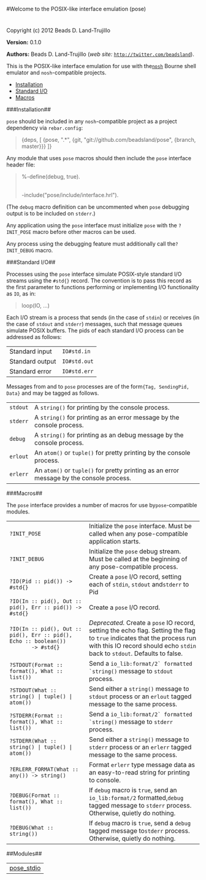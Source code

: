 

#Welcome to the POSIX-like interface emulation (pose)#


Copyright (c) 2012 Beads D. Land-Trujillo

__Version:__ 0.1.0

__Authors:__ Beads D. Land-Trujillo (_web site:_ [`http://twitter.com/beadsland`](http://twitter.com/beadsland)).

This is the POSIX-like interface emulation for use with the[`nosh`](http://github.com/beadsland/nosh) Bourne shell
  emulator and `nosh`-compatible projects.
* [Installation](http://github.com/beadsland/pose/blob/master/doc/README.md#Installation)
* [Standard I/O](http://github.com/beadsland/pose/blob/master/README.md#Standard_I/O)
* [Macros](http://github.com/beadsland/pose/blob/master/doc/README.md#Macros)


###<a name="Installation">Installation</a>##


`pose` should be included in any `nosh`-compatible project as a project
  dependency via `rebar.config`:
<blockquote>
  {deps, [
     {pose, ".*",
       {git, "git://github.com/beadsland/pose", {branch, master}}}
    ]}</blockquote>


Any module that uses `pose` macros should then include the `pose`
interface header file:
<blockquote>
  %-define(debug, true).
<br></br>

  -include("pose/include/interface.hrl").</blockquote>


(The `debug` macro definition can be uncommented when `pose` debugging
  output is to be included on `stderr`.)

Any application using the `pose` interface must initialize `pose`
  with the `?INIT_POSE` macro before other macros can be used.

Any process using the debugging feature must additionally call the`?INIT_DEBUG` macro.

###<a name="Standard_I/O">Standard I/O</a>##


Processes using the `pose` interface simulate POSIX-style
  standard I/O streams using the `#std{}` record.  The convention is to
  pass this record as the first parameter to functions performing or
  implementing I/O functionality as `IO`, as in:
<blockquote>
  loop(IO, ...)</blockquote>


Each I/O stream is a process that sends (in the case of `stdin`) or
  receives (in the case of `stdout` and `stderr`) messages, such that
message queues simulate POSIX buffers.  The pids of each standard I/O
process can be addressed as follows:

<table><tr><td> Standard input </td> <td> <code>IO#std.in</code> </td></tr><tr><td> Standard output </td> <td> <code>IO#std.out</code> </td></tr><tr><td> Standard error </td> <td> <code>IO#std.err</code> </td></tr></table>



Messages from and to `pose` processes are of the form`{Tag, SendingPid, Data}` and may be tagged as follows.

<table><tr><td> <code>stdout</code> </td><td> A <code>string()</code> for printing by the console process.</td></tr><tr><td> <code>stderr</code> </td><td> A <code>string()</code> for printing as an error message by the console
       process. </td></tr><tr><td> <code>debug</code> </td><td> A <code>string()</code> for printing as an debug message by the console process.</td></tr><tr><td> <code>erlout</code> </td><td> An <code>atom()</code> or <code>tuple()</code> for pretty printing by the console process.</td></tr><tr><td> <code>erlerr</code> </td><td> An <code>atom()</code> or <code>tuple()</code> for pretty printing as an error message
       by the console process. </td></tr></table>



###<a name="Macros">Macros</a>##


The `pose` interface provides a number of macros for use by`pose`-compatible modules.

<table><tr><td> <code>?INIT_POSE</code> </td><td> Initialize the <code>pose</code> interface.  Must be called when any
       pose-compatible application starts. </td></tr><tr><td> <code>?INIT_DEBUG</code> </td><td> Initialize the <code>pose</code> debug stream.  Must be called at the
       beginning of any pose-compatible process. </td></tr><tr><td> <code>?IO(Pid :: pid()) -> #std{}</code> </td><td> Create a <code>pose</code> I/O record, setting each of <code>stdin</code>, <code>stdout</code> and<code>stderr</code> to Pid </td></tr><tr><td> <code>?IO(In :: pid(), Out :: pid(), Err :: pid()) -> #std{}</code> </td><td> Create a <code>pose</code> I/O record. </td></tr><tr><td> <code>?IO(In :: pid(), Out :: pid(), Err :: pid(), Echo :: boolean())
       -> #std{}</code> </td><td> <i>Deprecated.</i>  Create a <code>pose</code> IO record, setting the echo
       flag.  Setting the flag to <code>true</code> indicates that the process run
       with this IO record should echo <code>stdin</code> back to <code>stdout</code>.  Defaults
       to false. </td></tr><tr><td> <code>?STDOUT(Format :: format(), What :: list())</code> </td><td> Send a <code>io_lib:format/2` formatted `string()</code> message to <code>stdout</code>
       process. </td></tr><tr><td> <code>?STDOUT(What :: string() | tuple() | atom())</code> </td><td> Send either a <code>string()</code> message to <code>stdout</code> process or an <code>erlout</code>
       tagged message to the same process. </td></tr><tr><td> <code>?STDERR(Format :: format(), What :: list())</code> </td><td> Send a <code>io_lib:format/2` formatted `string()</code> message to <code>stderr</code>
       process. </td></tr><tr><td> <code>?STDERR(What :: string() | tuple() | atom())</code> </td><td> Send either a <code>string()</code> message to <code>stderr</code> process or an <code>erlerr</code>
       tagged message to the same process. </td></tr><tr><td> <code>?ERLERR_FORMAT(What :: any()) -> string()</code> </td><td> Format <code>erlerr</code> type message data as an easy-to-read string for
       printing to console. </td></tr><tr><td> <code>?DEBUG(Format :: format(), What :: list())</code> </td><td> If <code>debug</code> macro is <code>true</code>, send an <code>io_lib:format/2</code> formatted,<code>debug</code> tagged message to <code>stderr</code> process.  Otherwise, quietly
       do nothing. </td></tr><tr><td> <code>?DEBUG(What :: string())</code> </td><td> If <code>debug</code> macro is <code>true</code>, send a <code>debug</code> tagged message to<code>stderr</code> process.  Otherwise, quietly do nothing. </td></tr></table>



##Modules##


<table width="100%" border="0" summary="list of modules">
<tr><td><a href="http://github.com/beadsland/pose/blob/master/doc/pose_stdio.md" class="module">pose_stdio</a></td></tr></table>

